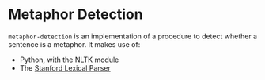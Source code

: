 Metaphor Detection
==================

`metaphor-detection` is an implementation of a procedure to detect whether a sentence is a metaphor.
It makes use of:

* Python, with the NLTK module
* The [Stanford Lexical Parser](http://nlp.stanford.edu/software/lex-parser.shtml)
